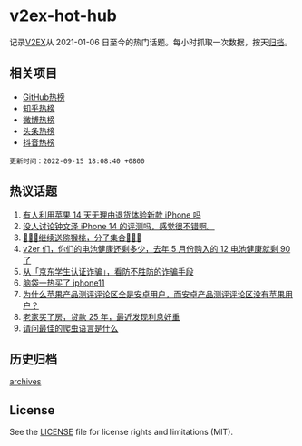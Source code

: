 # v2ex-hot-hub

 记录[V2EX](https://www.v2ex.com/)从 2021-01-06 日至今的热门话题。每小时抓取一次数据，按天[归档](archives)。
 
 ## 相关项目

- [GitHub热榜](https://github.com/snaildev/github-hot-hub)
- [知乎热榜](https://github.com/snaildev/zhihu-hot-hub)
- [微博热榜](https://github.com/snaildev/weibo-hot-hub)
- [头条热榜](https://github.com/snaildev/toutiao-hot-hub)
- [抖音热榜](https://github.com/snaildev/douyin-hot-hub)


 `更新时间：2022-09-15 18:08:40 +0800`

## 热议话题

1. [有人利用苹果 14 天无理由退货体验新款 iPhone 吗](https://www.v2ex.com/t/880171)
1. [没人讨论钟文泽 iPhone 14 的评测吗，感觉很不错啊。](https://www.v2ex.com/t/880091)
1. [🥝🥝🥝继续送猕猴桃，分子集合🥝🥝🥝](https://www.v2ex.com/t/880099)
1. [v2er 们，你们的电池健康还剩多少，去年 5 月份购入的 12 电池健康就剩 90 了](https://www.v2ex.com/t/880194)
1. [从「京东学生认证诈骗」，看防不胜防的诈骗手段](https://www.v2ex.com/t/880154)
1. [脑袋一热买了 iphone11](https://www.v2ex.com/t/880110)
1. [为什么苹果产品测评评论区全是安卓用户，而安卓产品测评评论区没有苹果用户？](https://www.v2ex.com/t/880137)
1. [老家买了房，贷款 25 年，最近发现利息好重](https://www.v2ex.com/t/880078)
1. [请问最佳的爬虫语言是什么](https://www.v2ex.com/t/880119)

## 历史归档

[archives](archives)

## License

See the [LICENSE](LICENSE) file for license rights and limitations (MIT).
